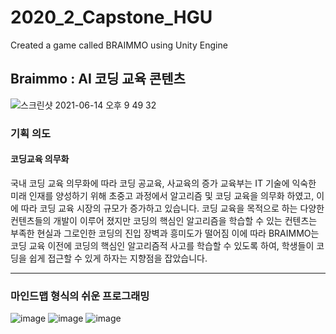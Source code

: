 # 2020_2_Capstone_HGU
Created a game called BRAIMMO using Unity Engine

## Braimmo : AI 코딩 교육 콘텐츠
![스크린샷 2021-06-14 오후 9 49 32](https://user-images.githubusercontent.com/24693833/121895260-fa003380-cd5a-11eb-8d0c-fbdec6ca3667.png)

### 기획 의도
#### 코딩교육 의무화

국내 코딩 교육 의무화에 따라 코딩 공교육, 사교육의 증가
교육부는 IT 기술에 익숙한 미래 인재를 양성하기 위해 초중고 과정에서 알고리즘 및 코딩 교육을 의무화 하였고, 이에 따라 코딩 교육 시장의 규모가 증가하고 있습니다.
코딩 교육을 목적으로 하는 다양한 컨텐츠들의 개발이 이루어 졌지만 코딩의 핵심인 알고리즘을 학습할 수 있는 컨텐츠는 부족한 현실과 그로인한 코딩의 진입 장벽과 흥미도가 떨어짐
이에 따라 BRAIMMO는 코딩 교육 이전에 코딩의 핵심인 알고리즘적 사고를 학습할 수 있도록 하여, 학생들이 코딩을 쉽게 접근할 수 있게 하자는 지향점을 잡았습니다.

---------

### 마인드맵 형식의 쉬운 프로그래밍
![image](https://user-images.githubusercontent.com/24693833/121895504-421f5600-cd5b-11eb-8c69-32145017163c.png)
![image](https://user-images.githubusercontent.com/24693833/121895608-624f1500-cd5b-11eb-8299-45d4b0efd97f.png)
![image](https://user-images.githubusercontent.com/24693833/121895654-70049a80-cd5b-11eb-8302-da43f17630e0.png)
